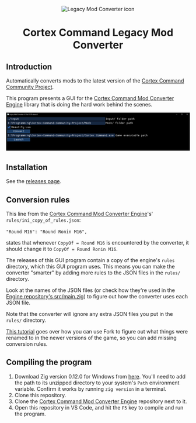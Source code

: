 <p align="center"><img src="Media/legacy-mod-converter-icon.png" alt="Legacy Mod Converter icon"></p>
<h1 align="center">Cortex Command Legacy Mod Converter</h1>

## Introduction

Automatically converts mods to the latest version of the [Cortex Command Community Project](https://github.com/cortex-command-community/Cortex-Command-Community-Project).

This program presents a GUI for the [Cortex Command Mod Converter Engine](https://github.com/MyNameIsTrez/Cortex-Command-Mod-Converter-Engine) library that is doing the hard work behind the scenes.

![Screenshot of the mod converter's GUI](Media/converter.png)

## Installation

See the [releases page](https://github.com/cortex-command-community/Cortex-Command-Legacy-Mod-Converter/releases).

## Conversion rules

This line from the [Cortex Command Mod Converter Engine](https://github.com/MyNameIsTrez/Cortex-Command-Mod-Converter-Engine)'s' `rules/ini_copy_of_rules.json`:

`"Round M16": "Round Ronin M16",`

states that whenever `CopyOf = Round M16` is encountered by the converter, it should change it to `CopyOf = Round Ronin M16`.

The releases of this GUI program contain a copy of the engine's `rules` directory, which this GUI program uses. This means you can make the converter "smarter" by adding more rules to the JSON files in the `rules/` directory.

Look at the names of the JSON files (or check how they're used in the [Engine repository's src/main.zig](https://github.com/MyNameIsTrez/Cortex-Command-Mod-Converter-Engine/blob/master/src/main.zig)) to figure out how the converter uses each JSON file.

Note that the converter will ignore any extra JSON files you put in the `rules/` directory.

[This tutorial](https://github.com/cortex-command-community/Cortex-Command-Legacy-Mod-Converter/wiki/Fixing-CCCP-crashes-and-errors-with-Fork) goes over how you can use Fork to figure out what things were renamed to in the newer versions of the game, so you can add missing conversion rules.

## Compiling the program

1. Download Zig version 0.12.0 for Windows from [here](https://ziglang.org/download/0.12.0/zig-windows-x86_64-0.12.0.zip). You'll need to add the path to its unzipped directory to your system's `Path` environment variable. Confirm it works by running `zig version` in a terminal.
2. Clone this repository.
3. Clone the [Cortex Command Mod Converter Engine](https://github.com/MyNameIsTrez/Cortex-Command-Mod-Converter-Engine) repository next to it.
4. Open this repository in VS Code, and hit the `F5` key to compile and run the program.
